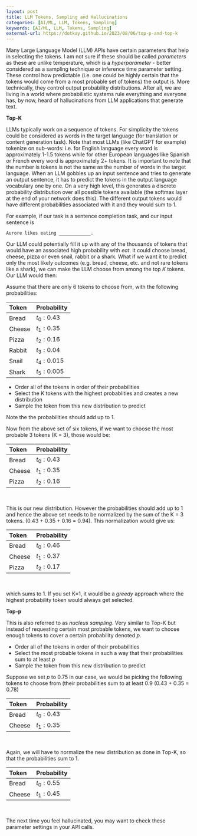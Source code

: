 ```yaml
---
layout: post
title: LLM Tokens, Sampling and Hallucinations
categories: [AI/ML, LLM, Tokens, Sampling]
keywords: [AI/ML, LLM, Tokens, Sampling]
external-url: https://dotkay.github.io/2023/08/06/top-p-and-top-k
---
```


Many Large Language Model (LLM) APIs have certain parameters that help in selecting the tokens. I am not sure if these should be called *parameters* as these are unlike temperature, which is a *hyperparameter* - better considered as a sampling technique or inference time parameter setting. These control how predictable (i.e. one could be highly certain that the tokens would come from a most probable set of tokens) the output is. More technically, they control output probability distributions. After all, we are living in a world where probabilistic systems rule everything and everyone has, by now, heard of hallucinations from LLM applications that generate text.
<br>

**Top-K**

LLMs typically work on a sequence of tokens. For simplicity the tokens could be considered as words in the target language (for translation or content generation task). Note that most LLMs (like ChatGPT for example) tokenize on sub-words: i.e. for English language every word is approximately 1-1.5 tokens while for other European languages like Spanish or French every word is approximately 2+ tokens. It is important to note that the number is tokens is not the same as the number of words in the target language. When an LLM gobbles up an input sentence and tries to generate an output sentence, it has to predict the tokens in the output language vocabulary one by one. On a very high level, this generates a discrete probability distribution over all possible tokens available (the softmax layer at the end of your network does this). The different output tokens would have different probabilities associated with it and they would sum to 1.

For example, if our task is a sentence completion task, and our input sentence is

```
Aurore likes eating ____________.
```

Our LLM could potentially fill it up with any of the thousands of tokens that would have an associated high probability with *eat*. It could choose bread, cheese, pizza or even snail, rabbit or a shark. What if we want it to predict only the most likely outcomes (e.g. bread, cheese, etc. and not rare tokens like a shark), we can make the LLM choose from among the top *K* tokens. Our LLM would then:

Assume that there are only 6 tokens to choose from, with the following probabilities:

| Token | Probability |
| :-- | :-- |
| Bread | $t_0 : 0.43$ |
| Cheese | $t_1 : 0.35$ |
| Pizza | $t_2 : 0.16$ |
| Rabbit | $t_3 : 0.04$ |
| Snail | $t_4 : 0.015$ |
| Shark | $t_5 : 0.005$ |

* Order all of the tokens in order of their probabilities
* Select the K tokens with the highest probablities and creates a new distribution
* Sample the token from this new distribution to predict 

Note the the probabilities should add up to 1.

Now from the above set of six tokens, if we want to choose the most probable 3 tokens (K = 3), those would be:

| Token | Probability |
| :-- | :-- |
| Bread | $t_0 : 0.43$ |
| Cheese | $t_1 : 0.35$ |
| Pizza | $t_2 : 0.16$ |
<br>

This is our new distribution. However the probabilities should add up to 1 and hence the above set needs to be normalized by the sum of the K = 3 tokens. (0.43 + 0.35 + 0.16 = 0.94). This normalization would give us:

| Token | Probability |
| :-- | :-- |
| Bread | $t_0 : 0.46$ |
| Cheese | $t_1 : 0.37$ |
| Pizza | $t_2 : 0.17$ |
<br>

which sums to 1. If you set K=1, it would be a *greedy* approach where the highest probability token would always get selected.
<br>

**Top-p**

This is also referred to as *nucleus sampling*. Very similar to Top-K but instead of requesting certain most probable tokens, we want to choose enough tokens to cover a certain probability denoted *p*. 

* Order all of the tokens in order of their probabilities
* Select the most probable tokens in such a way that their probabilities sum to at least *p*
* Sample the token from this new distribution to predict

Suppose we set *p* to 0.75 in our case, we would be picking the following tokens to choose from (their probabilities sum to at least 0.9 (0.43 + 0.35 = 0.78)

| Token | Probability |
| :-- | :-- |
| Bread | $t_0 : 0.43$ |
| Cheese | $t_1 : 0.35$ |
<br>

Again, we will have to normalize the new distribution as done in Top-K, so that the probabilities sum to 1.

| Token | Probability |
| :-- | :-- |
| Bread | $t_0 : 0.55$ |
| Cheese | $t_1 : 0.45$ |
<br>

The next time you feel hallucinated, you may want to check these parameter settings in your API calls.